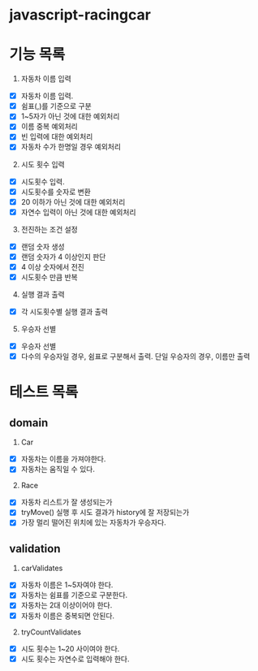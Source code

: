 # javascript-racingcar

# 기능 목록

1. 자동차 이름 입력

- [x] 자동차 이름 입력.
- [x] 쉼표(,)를 기준으로 구분
- [x] 1~5자가 아닌 것에 대한 예외처리
- [x] 이름 중복 예외처리
- [x] 빈 입력에 대한 예외처리
- [x] 자동차 수가 한명일 경우 예외처리

2. 시도 횟수 입력

- [x] 시도횟수 입력.
- [x] 시도횟수를 숫자로 변환
- [x] 20 이하가 아닌 것에 대한 예외처리
- [x] 자연수 입력이 아닌 것에 대한 예외처리

3. 전진하는 조건 설정

- [x] 랜덤 숫자 생성
- [x] 랜덤 숫자가 4 이상인지 판단
- [x] 4 이상 숫자에서 전진
- [x] 시도횟수 만큼 반복

4. 실행 결과 출력

- [x] 각 시도횟수별 실행 결과 출력

5. 우승자 선별

- [x] 우승자 선별
- [x] 다수의 우승자일 경우, 쉼표로 구분해서 출력. 단일 우승자의 경우, 이름만 출력

# 테스트 목록

## domain

1. Car

- [x] 자동차는 이름을 가져야한다.
- [x] 자동차는 움직일 수 있다.

2. Race

- [x] 자동차 리스트가 잘 생성되는가
- [x] tryMove() 실행 후 시도 결과가 history에 잘 저장되는가
- [x] 가장 멀리 떨어진 위치에 있는 자동차가 우승자다.

## validation

1. carValidates

- [x] 자동차 이름은 1~5자여야 한다.
- [x] 자동차는 쉼표를 기준으로 구분한다.
- [x] 자동차는 2대 이상이어야 한다.
- [x] 자동차 이름은 중복되면 안된다.

2. tryCountValidates

- [x] 시도 횟수는 1~20 사이여야 한다.
- [x] 시도 횟수는 자연수로 입력해야 한다.
